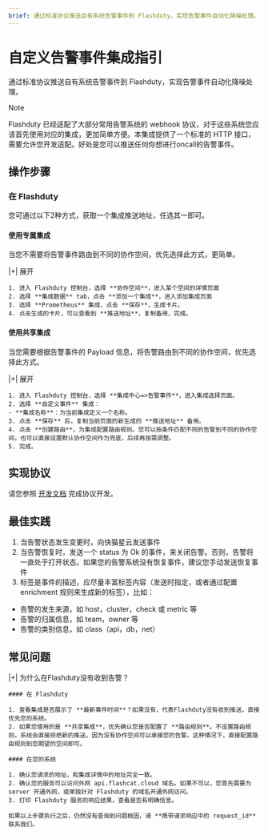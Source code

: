 ```yaml
---
brief: 通过标准协议推送自有系统告警事件到 Flashduty，实现告警事件自动化降噪处理。
---
```


# 自定义告警事件集成指引

通过标准协议推送自有系统告警事件到 Flashduty，实现告警事件自动化降噪处理。

> [!NOTE]
> Flashduty 已经适配了大部分常用告警系统的 webhook 协议，对于这些系统您应该首先使用对应的集成，更加简单方便。本集成提供了一个标准的 HTTP 接口，需要允许您开发适配。好处是您可以推送任何你想进行oncall的告警事件。

## 操作步骤

### 在 Flashduty

您可通过以下2种方式，获取一个集成推送地址，任选其一即可。

#### 使用专属集成

当您不需要将告警事件路由到不同的协作空间，优先选择此方式，更简单。

|+| 展开

    1. 进入 Flashduty 控制台，选择 **协作空间**，进入某个空间的详情页面
    2. 选择 **集成数据** tab，点击 **添加一个集成**，进入添加集成页面
    3. 选择 **Prometheus** 集成，点击 **保存**，生成卡片。
    4. 点击生成的卡片，可以查看到 **推送地址**，复制备用，完成。

#### 使用共享集成

当您需要根据告警事件的 Payload 信息，将告警路由到不同的协作空间，优先选择此方式。

|+| 展开

    1. 进入 Flashduty 控制台，选择 **集成中心=>告警事件**，进入集成选择页面。
    2. 选择 **自定义事件** 集成：
    - **集成名称**：为当前集成定义一个名称。
    3. 点击 **保存** 后，复制当前页面的新生成的 **推送地址** 备用。
    4. 点击 **创建路由**，为集成配置路由规则。您可以按条件匹配不同的告警到不同的协作空间，也可以直接设置默认协作空间作为兜底，后续再按需调整。
    5. 完成。

## 实现协议

请您参照 [开发文档](https://developer.flashcat.cloud/zh/flashduty/custom-alert) 完成协议开发。

## 最佳实践

1. 当告警状态发生变更时，向快猫星云发送事件
2. 当告警恢复时，发送一个 status 为 Ok 的事件，来关闭告警。否则，告警将一直处于打开状态。如果您的告警系统没有恢复事件，建议您手动发送恢复事件
3. 标签是事件的描述，应尽量丰富标签内容（发送时指定，或者通过配置 enrichment 规则来生成新的标签），比如：
- 告警的发生来源，如 host，cluster，check 或 metric 等
- 告警的归属信息，如 team，owner 等
- 告警的类别信息，如 class（api，db，net）

## 常见问题

|+| 为什么在Flashduty没有收到告警？

    #### 在 Flashduty

    1. 查看集成是否展示了 **最新事件时间**？如果没有，代表Flashduty没有收到推送，直接优先您的系统。
    2. 如果您使用的是 **共享集成**，优先确认您是否配置了 **路由规则**。不设置路由规则，系统会直接拒绝新的推送，因为没有协作空间可以承接您的告警。这种情况下，直接配置路由规则到您期望的空间即可。

    #### 在您的系统

    1. 确认您请求的地址，和集成详情中的地址完全一致。
    2. 确认您的服务可以访问外网 api.flashcat.cloud 域名。如果不可以，您首先需要为 server 开通外网，或单独针对 Flashduty 的域名开通外网访问。
    3. 打印 Flashduty 服务的响应结果，查看是否有明确信息。

    如果以上步骤执行之后，仍然没有查询到问题根因，请 **携带请求响应中的 request_id** 联系我们。